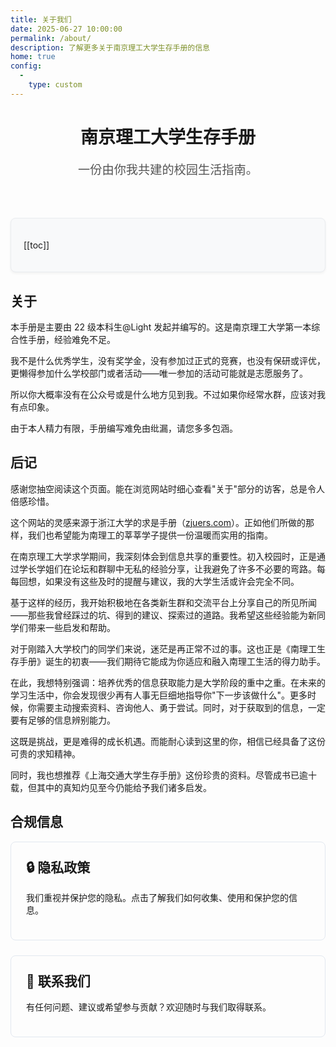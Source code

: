 ```yaml
---
title: 关于我们
date: 2025-06-27 10:00:00
permalink: /about/
description: 了解更多关于南京理工大学生存手册的信息
home: true
config:
  -
    type: custom
---
```

<div style="text-align: center; margin-top: 2rem; margin-bottom: 4rem;">
  <h1>南京理工大学生存手册</h1>
  <p style="font-size: 1.2rem; color: #555;">一份由你我共建的校园生活指南。</p>
</div>



<div class="toc-container" style="
  background-color: #f8f9fa;
  border: 1px solid #e9ecef;
  border-radius: 8px;
  padding: 20px;
  margin: 20px 0;
  box-shadow: 0 2px 4px rgba(0,0,0,0.05);
">

[[toc]]

</div>

<style>
.toc-container {
  max-width: 800px;
  margin-left: auto;
  margin-right: auto;
}

.toc-container .table-of-contents {
  font-size: 0.95rem;
  line-height: 1.6;
}

.toc-container .table-of-contents ul {
  padding-left: 1.2em;
}

.toc-container .table-of-contents a {
  color: #2c3e50;
  text-decoration: none;
  transition: color 0.2s;
}

.toc-container .table-of-contents a:hover {
  color:hsl(186, 42.10%, 42.00%);
}
</style>



## 关于

本手册是主要由 22 级本科生@Light 发起并编写的。这是南京理工大学第一本综合性手册，经验难免不足。

我不是什么优秀学生，没有奖学金，没有参加过正式的竞赛，也没有保研或评优，更懒得参加什么学校部门或者活动——唯一参加的活动可能就是志愿服务了。

所以你大概率没有在公众号或是什么地方见到我。不过如果你经常水群，应该对我有点印象。

由于本人精力有限，手册编写难免由纰漏，请您多多包涵。


## 后记

感谢您抽空阅读这个页面。能在浏览网站时细心查看"关于"部分的访客，总是令人倍感珍惜。

这个网站的灵感来源于浙江大学的求是手册（<a href="https://zjuers.com/welcome/postscript/" target="_blank">zjuers.com</a>）。正如他们所做的那样，我们也希望能为南理工的莘莘学子提供一份温暖而实用的指南。

在南京理工大学求学期间，我深刻体会到信息共享的重要性。初入校园时，正是通过学长学姐们在论坛和群聊中无私的经验分享，让我避免了许多不必要的弯路。每每回想，如果没有这些及时的提醒与建议，我的大学生活或许会完全不同。

基于这样的经历，我开始积极地在各类新生群和交流平台上分享自己的所见所闻——那些我曾经踩过的坑、得到的建议、探索过的道路。我希望这些经验能为新同学们带来一些启发和帮助。

对于刚踏入大学校门的同学们来说，迷茫是再正常不过的事。这也正是《南理工生存手册》诞生的初衷——我们期待它能成为你适应和融入南理工生活的得力助手。

在此，我想特别强调：培养优秀的信息获取能力是大学阶段的重中之重。在未来的学习生活中，你会发现很少再有人事无巨细地指导你"下一步该做什么"。更多时候，你需要主动搜索资料、咨询他人、勇于尝试。同时，对于获取到的信息，一定要有足够的信息辨别能力。

这既是挑战，更是难得的成长机遇。而能耐心读到这里的你，相信已经具备了这份可贵的求知精神。

同时，我也想推荐《上海交通大学生存手册》这份珍贵的资料。尽管成书已逾十载，但其中的真知灼见至今仍能给予我们诸多启发。

## 合规信息


<div style="display: grid; grid-template-columns: repeat(auto-fit, minmax(250px, 1fr)); gap: 1.5rem;">
  <a href="./privacy.md" style="text-decoration: none; color: inherit; border: 1px solid #e2e8f0; border-radius: 8px; padding: 1.5rem; transition: all 0.3s; display: block;">
    <h2 style="margin-top: 0;">🔒 隐私政策</h2>
    <p>我们重视并保护您的隐私。点击了解我们如何收集、使用和保护您的信息。</p>
  </a>
  <a href="./contact.md" style="text-decoration: none; color: inherit; border: 1px solid #e2e8f0; border-radius: 8px; padding: 1.5rem; transition: all 0.3s; display: block;">
    <h2 style="margin-top: 0;">💬 联系我们</h2>
    <p>有任何问题、建议或希望参与贡献？欢迎随时与我们取得联系。</p>
  </a>
</div>

<style>
  .feature-card:hover {
    border-color: var(--theme-color);
    box-shadow: 0 4px 12px rgba(0,0,0,0.1);
  }
</style>